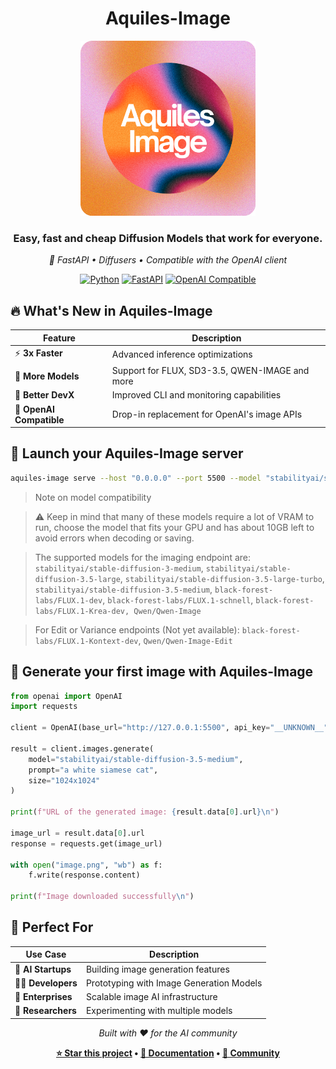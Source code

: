 <div align="center">

# Aquiles-Image

<img src="aquilesimage/static/aquilesim.png" alt="Aquiles-Image Logo" width="280"/>

### **Easy, fast and cheap Diffusion Models that work for everyone.**

*🚀 FastAPI • Diffusers • Compatible with the OpenAI client*

[![Python](https://img.shields.io/badge/Python-3.8+-blue.svg)](https://python.org)
[![FastAPI](https://img.shields.io/badge/FastAPI-Latest-green.svg)](https://fastapi.tiangolo.com)
[![OpenAI Compatible](https://img.shields.io/badge/OpenAI-Compatible-orange.svg)](https://platform.openai.com/docs/api-reference/images)


</div>

## 🔥 What's New in Aquiles-Image

<div align="center">

| Feature | Description |
|---------|-------------|
| ⚡ **3x Faster** | Advanced inference optimizations |
| 🎨 **More Models** | Support for FLUX, SD3-3.5, QWEN-IMAGE and more |
| 🔧 **Better DevX** | Improved CLI and monitoring capabilities |
| 🔌 **OpenAI Compatible** | Drop-in replacement for OpenAI's image APIs  |

</div>

## 🚀 Launch your Aquiles-Image server

```bash
aquiles-image serve --host "0.0.0.0" --port 5500 --model "stabilityai/stable-diffusion-3.5-medium"
```

> Note on model compatibility

> ⚠️ Keep in mind that many of these models require a lot of VRAM to run, choose the model that fits your GPU and has about 10GB left to avoid errors when decoding or saving.

> The supported models for the imaging endpoint are: `stabilityai/stable-diffusion-3-medium`, `stabilityai/stable-diffusion-3.5-large`, `stabilityai/stable-diffusion-3.5-large-turbo`, `stabilityai/stable-diffusion-3.5-medium`, `black-forest-labs/FLUX.1-dev`, `black-forest-labs/FLUX.1-schnell`, `black-forest-labs/FLUX.1-Krea-dev, Qwen/Qwen-Image`

> For Edit or Variance endpoints (Not yet available): `black-forest-labs/FLUX.1-Kontext-dev`, `Qwen/Qwen-Image-Edit`

## 🎉 Generate your first image with Aquiles-Image

```py
from openai import OpenAI
import requests

client = OpenAI(base_url="http://127.0.0.1:5500", api_key="__UNKNOWN__")

result = client.images.generate(
    model="stabilityai/stable-diffusion-3.5-medium",
    prompt="a white siamese cat",
    size="1024x1024"
)

print(f"URL of the generated image: {result.data[0].url}\n")

image_url = result.data[0].url
response = requests.get(image_url)

with open("image.png", "wb") as f:
    f.write(response.content)

print(f"Image downloaded successfully\n")
```

## 🎯 Perfect For

<div align="center">

| Use Case | Description |
|----------|-------------|
| 🚀 **AI Startups** | Building image generation features |
| 👨‍💻 **Developers** | Prototyping with Image Generation Models |
| 🏢 **Enterprises** | Scalable image AI infrastructure |
| 🔬 **Researchers** | Experimenting with multiple models  |

</div>

<div align="center">

*Built with ❤️ for the AI community*

**[⭐ Star this project](https://github.com/Aquiles-ai/Aquiles-Image) • [📖 Documentation](#) • [💬 Community](#)**

</div>
